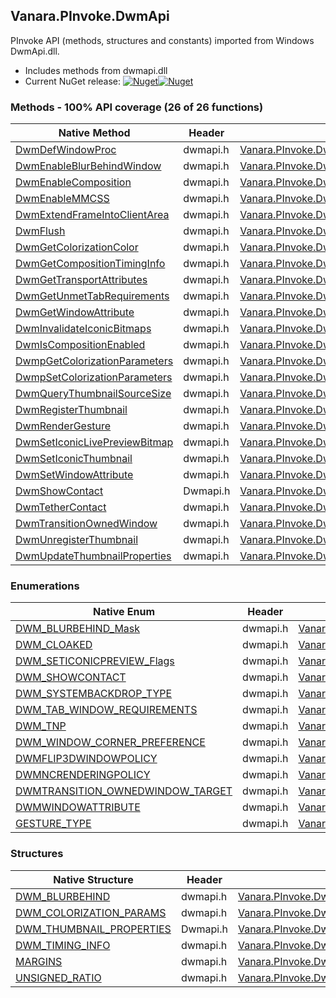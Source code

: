 ## Vanara.PInvoke.DwmApi  
PInvoke API (methods, structures and constants) imported from Windows DwmApi.dll.

- Includes methods from dwmapi.dll  
- Current NuGet release: [![Nuget](https://img.shields.io/nuget/v/Vanara.PInvoke.DwmApi?logo=nuget&style=flat-square)![Nuget](https://img.shields.io/nuget/dt/Vanara.PInvoke.DwmApi?label=%20&style=flat-square)](https://www.nuget.org/packages/Vanara.PInvoke.DwmApi)  
### Methods - 100% API coverage (26 of 26 functions)  
Native Method | Header | Managed Method  
--- | --- | ---  
[DwmDefWindowProc](https://www.google.com/search?num=5&q=DwmDefWindowProc+site%3Alearn.microsoft.com) | dwmapi.h | [Vanara.PInvoke.DwmApi.DwmDefWindowProc](https://github.com/dahall/Vanara/search?l=C%23&q=DwmDefWindowProc)  
[DwmEnableBlurBehindWindow](https://www.google.com/search?num=5&q=DwmEnableBlurBehindWindow+site%3Alearn.microsoft.com) | dwmapi.h | [Vanara.PInvoke.DwmApi.DwmEnableBlurBehindWindow](https://github.com/dahall/Vanara/search?l=C%23&q=DwmEnableBlurBehindWindow)  
[DwmEnableComposition](https://www.google.com/search?num=5&q=DwmEnableComposition+site%3Alearn.microsoft.com) | dwmapi.h | [Vanara.PInvoke.DwmApi.DwmEnableComposition](https://github.com/dahall/Vanara/search?l=C%23&q=DwmEnableComposition)  
[DwmEnableMMCSS](https://www.google.com/search?num=5&q=DwmEnableMMCSS+site%3Alearn.microsoft.com) | dwmapi.h | [Vanara.PInvoke.DwmApi.DwmEnableMMCSS](https://github.com/dahall/Vanara/search?l=C%23&q=DwmEnableMMCSS)  
[DwmExtendFrameIntoClientArea](https://www.google.com/search?num=5&q=DwmExtendFrameIntoClientArea+site%3Alearn.microsoft.com) | dwmapi.h | [Vanara.PInvoke.DwmApi.DwmExtendFrameIntoClientArea](https://github.com/dahall/Vanara/search?l=C%23&q=DwmExtendFrameIntoClientArea)  
[DwmFlush](https://www.google.com/search?num=5&q=DwmFlush+site%3Alearn.microsoft.com) | dwmapi.h | [Vanara.PInvoke.DwmApi.DwmFlush](https://github.com/dahall/Vanara/search?l=C%23&q=DwmFlush)  
[DwmGetColorizationColor](https://www.google.com/search?num=5&q=DwmGetColorizationColor+site%3Alearn.microsoft.com) | dwmapi.h | [Vanara.PInvoke.DwmApi.DwmGetColorizationColor](https://github.com/dahall/Vanara/search?l=C%23&q=DwmGetColorizationColor)  
[DwmGetCompositionTimingInfo](https://www.google.com/search?num=5&q=DwmGetCompositionTimingInfo+site%3Alearn.microsoft.com) | dwmapi.h | [Vanara.PInvoke.DwmApi.DwmGetCompositionTimingInfo](https://github.com/dahall/Vanara/search?l=C%23&q=DwmGetCompositionTimingInfo)  
[DwmGetTransportAttributes](https://www.google.com/search?num=5&q=DwmGetTransportAttributes+site%3Alearn.microsoft.com) | dwmapi.h | [Vanara.PInvoke.DwmApi.DwmGetTransportAttributes](https://github.com/dahall/Vanara/search?l=C%23&q=DwmGetTransportAttributes)  
[DwmGetUnmetTabRequirements](https://www.google.com/search?num=5&q=DwmGetUnmetTabRequirements+site%3Alearn.microsoft.com) | dwmapi.h | [Vanara.PInvoke.DwmApi.DwmGetUnmetTabRequirements](https://github.com/dahall/Vanara/search?l=C%23&q=DwmGetUnmetTabRequirements)  
[DwmGetWindowAttribute](https://www.google.com/search?num=5&q=DwmGetWindowAttribute+site%3Alearn.microsoft.com) | dwmapi.h | [Vanara.PInvoke.DwmApi.DwmGetWindowAttribute](https://github.com/dahall/Vanara/search?l=C%23&q=DwmGetWindowAttribute)  
[DwmInvalidateIconicBitmaps](https://www.google.com/search?num=5&q=DwmInvalidateIconicBitmaps+site%3Alearn.microsoft.com) | dwmapi.h | [Vanara.PInvoke.DwmApi.DwmInvalidateIconicBitmaps](https://github.com/dahall/Vanara/search?l=C%23&q=DwmInvalidateIconicBitmaps)  
[DwmIsCompositionEnabled](https://www.google.com/search?num=5&q=DwmIsCompositionEnabled+site%3Alearn.microsoft.com) | dwmapi.h | [Vanara.PInvoke.DwmApi.DwmIsCompositionEnabled](https://github.com/dahall/Vanara/search?l=C%23&q=DwmIsCompositionEnabled)  
[DwmpGetColorizationParameters](https://www.google.com/search?num=5&q=DwmpGetColorizationParameters+site%3Alearn.microsoft.com) | dwmapi.h | [Vanara.PInvoke.DwmApi.DwmpGetColorizationParameters](https://github.com/dahall/Vanara/search?l=C%23&q=DwmpGetColorizationParameters)  
[DwmpSetColorizationParameters](https://www.google.com/search?num=5&q=DwmpSetColorizationParameters+site%3Alearn.microsoft.com) | dwmapi.h | [Vanara.PInvoke.DwmApi.DwmpSetColorizationParameters](https://github.com/dahall/Vanara/search?l=C%23&q=DwmpSetColorizationParameters)  
[DwmQueryThumbnailSourceSize](https://www.google.com/search?num=5&q=DwmQueryThumbnailSourceSize+site%3Alearn.microsoft.com) | dwmapi.h | [Vanara.PInvoke.DwmApi.DwmQueryThumbnailSourceSize](https://github.com/dahall/Vanara/search?l=C%23&q=DwmQueryThumbnailSourceSize)  
[DwmRegisterThumbnail](https://www.google.com/search?num=5&q=DwmRegisterThumbnail+site%3Alearn.microsoft.com) | dwmapi.h | [Vanara.PInvoke.DwmApi.DwmRegisterThumbnail](https://github.com/dahall/Vanara/search?l=C%23&q=DwmRegisterThumbnail)  
[DwmRenderGesture](https://www.google.com/search?num=5&q=DwmRenderGesture+site%3Alearn.microsoft.com) | dwmapi.h | [Vanara.PInvoke.DwmApi.DwmRenderGesture](https://github.com/dahall/Vanara/search?l=C%23&q=DwmRenderGesture)  
[DwmSetIconicLivePreviewBitmap](https://www.google.com/search?num=5&q=DwmSetIconicLivePreviewBitmap+site%3Alearn.microsoft.com) | dwmapi.h | [Vanara.PInvoke.DwmApi.DwmSetIconicLivePreviewBitmap](https://github.com/dahall/Vanara/search?l=C%23&q=DwmSetIconicLivePreviewBitmap)  
[DwmSetIconicThumbnail](https://www.google.com/search?num=5&q=DwmSetIconicThumbnail+site%3Alearn.microsoft.com) | dwmapi.h | [Vanara.PInvoke.DwmApi.DwmSetIconicThumbnail](https://github.com/dahall/Vanara/search?l=C%23&q=DwmSetIconicThumbnail)  
[DwmSetWindowAttribute](https://www.google.com/search?num=5&q=DwmSetWindowAttribute+site%3Alearn.microsoft.com) | dwmapi.h | [Vanara.PInvoke.DwmApi.DwmSetWindowAttribute](https://github.com/dahall/Vanara/search?l=C%23&q=DwmSetWindowAttribute)  
[DwmShowContact](https://www.google.com/search?num=5&q=DwmShowContact+site%3Alearn.microsoft.com) | Dwmapi.h | [Vanara.PInvoke.DwmApi.DwmShowContact](https://github.com/dahall/Vanara/search?l=C%23&q=DwmShowContact)  
[DwmTetherContact](https://www.google.com/search?num=5&q=DwmTetherContact+site%3Alearn.microsoft.com) | dwmapi.h | [Vanara.PInvoke.DwmApi.DwmTetherContact](https://github.com/dahall/Vanara/search?l=C%23&q=DwmTetherContact)  
[DwmTransitionOwnedWindow](https://www.google.com/search?num=5&q=DwmTransitionOwnedWindow+site%3Alearn.microsoft.com) | dwmapi.h | [Vanara.PInvoke.DwmApi.DwmTransitionOwnedWindow](https://github.com/dahall/Vanara/search?l=C%23&q=DwmTransitionOwnedWindow)  
[DwmUnregisterThumbnail](https://www.google.com/search?num=5&q=DwmUnregisterThumbnail+site%3Alearn.microsoft.com) | dwmapi.h | [Vanara.PInvoke.DwmApi.DwmUnregisterThumbnail](https://github.com/dahall/Vanara/search?l=C%23&q=DwmUnregisterThumbnail)  
[DwmUpdateThumbnailProperties](https://www.google.com/search?num=5&q=DwmUpdateThumbnailProperties+site%3Alearn.microsoft.com) | dwmapi.h | [Vanara.PInvoke.DwmApi.DwmUpdateThumbnailProperties](https://github.com/dahall/Vanara/search?l=C%23&q=DwmUpdateThumbnailProperties)  
### Enumerations  
Native Enum | Header | Managed Enum  
--- | --- | ---  
[DWM_BLURBEHIND_Mask](https://www.google.com/search?num=5&q=DWM_BLURBEHIND_Mask+site%3Alearn.microsoft.com) | dwmapi.h | [Vanara.PInvoke.DwmApi.DWM_BLURBEHIND_Mask](https://github.com/dahall/Vanara/search?l=C%23&q=DWM_BLURBEHIND_Mask)  
[DWM_CLOAKED](https://www.google.com/search?num=5&q=DWM_CLOAKED+site%3Alearn.microsoft.com) | dwmapi.h | [Vanara.PInvoke.DwmApi.DWM_CLOAKED](https://github.com/dahall/Vanara/search?l=C%23&q=DWM_CLOAKED)  
[DWM_SETICONICPREVIEW_Flags](https://www.google.com/search?num=5&q=DWM_SETICONICPREVIEW_Flags+site%3Alearn.microsoft.com) | dwmapi.h | [Vanara.PInvoke.DwmApi.DWM_SETICONICPREVIEW_Flags](https://github.com/dahall/Vanara/search?l=C%23&q=DWM_SETICONICPREVIEW_Flags)  
[DWM_SHOWCONTACT](https://www.google.com/search?num=5&q=DWM_SHOWCONTACT+site%3Alearn.microsoft.com) | dwmapi.h | [Vanara.PInvoke.DwmApi.DWM_SHOWCONTACT](https://github.com/dahall/Vanara/search?l=C%23&q=DWM_SHOWCONTACT)  
[DWM_SYSTEMBACKDROP_TYPE](https://www.google.com/search?num=5&q=DWM_SYSTEMBACKDROP_TYPE+site%3Alearn.microsoft.com) | dwmapi.h | [Vanara.PInvoke.DwmApi.DWM_SYSTEMBACKDROP_TYPE](https://github.com/dahall/Vanara/search?l=C%23&q=DWM_SYSTEMBACKDROP_TYPE)  
[DWM_TAB_WINDOW_REQUIREMENTS](https://www.google.com/search?num=5&q=DWM_TAB_WINDOW_REQUIREMENTS+site%3Alearn.microsoft.com) | dwmapi.h | [Vanara.PInvoke.DwmApi.DWM_TAB_WINDOW_REQUIREMENTS](https://github.com/dahall/Vanara/search?l=C%23&q=DWM_TAB_WINDOW_REQUIREMENTS)  
[DWM_TNP](https://www.google.com/search?num=5&q=DWM_TNP+site%3Alearn.microsoft.com) | dwmapi.h | [Vanara.PInvoke.DwmApi.DWM_TNP](https://github.com/dahall/Vanara/search?l=C%23&q=DWM_TNP)  
[DWM_WINDOW_CORNER_PREFERENCE](https://www.google.com/search?num=5&q=DWM_WINDOW_CORNER_PREFERENCE+site%3Alearn.microsoft.com) | dwmapi.h | [Vanara.PInvoke.DwmApi.DWM_WINDOW_CORNER_PREFERENCE](https://github.com/dahall/Vanara/search?l=C%23&q=DWM_WINDOW_CORNER_PREFERENCE)  
[DWMFLIP3DWINDOWPOLICY](https://www.google.com/search?num=5&q=DWMFLIP3DWINDOWPOLICY+site%3Alearn.microsoft.com) | dwmapi.h | [Vanara.PInvoke.DwmApi.DWMFLIP3DWINDOWPOLICY](https://github.com/dahall/Vanara/search?l=C%23&q=DWMFLIP3DWINDOWPOLICY)  
[DWMNCRENDERINGPOLICY](https://www.google.com/search?num=5&q=DWMNCRENDERINGPOLICY+site%3Alearn.microsoft.com) | dwmapi.h | [Vanara.PInvoke.DwmApi.DWMNCRENDERINGPOLICY](https://github.com/dahall/Vanara/search?l=C%23&q=DWMNCRENDERINGPOLICY)  
[DWMTRANSITION_OWNEDWINDOW_TARGET](https://www.google.com/search?num=5&q=DWMTRANSITION_OWNEDWINDOW_TARGET+site%3Alearn.microsoft.com) | dwmapi.h | [Vanara.PInvoke.DwmApi.DWMTRANSITION_OWNEDWINDOW_TARGET](https://github.com/dahall/Vanara/search?l=C%23&q=DWMTRANSITION_OWNEDWINDOW_TARGET)  
[DWMWINDOWATTRIBUTE](https://www.google.com/search?num=5&q=DWMWINDOWATTRIBUTE+site%3Alearn.microsoft.com) | dwmapi.h | [Vanara.PInvoke.DwmApi.DWMWINDOWATTRIBUTE](https://github.com/dahall/Vanara/search?l=C%23&q=DWMWINDOWATTRIBUTE)  
[GESTURE_TYPE](https://www.google.com/search?num=5&q=GESTURE_TYPE+site%3Alearn.microsoft.com) | dwmapi.h | [Vanara.PInvoke.DwmApi.GESTURE_TYPE](https://github.com/dahall/Vanara/search?l=C%23&q=GESTURE_TYPE)  
### Structures  
Native Structure | Header | Managed Structure  
--- | --- | ---  
[DWM_BLURBEHIND](https://www.google.com/search?num=5&q=DWM_BLURBEHIND+site%3Alearn.microsoft.com) | dwmapi.h | [Vanara.PInvoke.DwmApi.DWM_BLURBEHIND](https://github.com/dahall/Vanara/search?l=C%23&q=DWM_BLURBEHIND)  
[DWM_COLORIZATION_PARAMS](https://www.google.com/search?num=5&q=DWM_COLORIZATION_PARAMS+site%3Alearn.microsoft.com) | dwmapi.h | [Vanara.PInvoke.DwmApi.DWM_COLORIZATION_PARAMS](https://github.com/dahall/Vanara/search?l=C%23&q=DWM_COLORIZATION_PARAMS)  
[DWM_THUMBNAIL_PROPERTIES](https://www.google.com/search?num=5&q=DWM_THUMBNAIL_PROPERTIES+site%3Alearn.microsoft.com) | Dwmapi.h | [Vanara.PInvoke.DwmApi.DWM_THUMBNAIL_PROPERTIES](https://github.com/dahall/Vanara/search?l=C%23&q=DWM_THUMBNAIL_PROPERTIES)  
[DWM_TIMING_INFO](https://www.google.com/search?num=5&q=DWM_TIMING_INFO+site%3Alearn.microsoft.com) | dwmapi.h | [Vanara.PInvoke.DwmApi.DWM_TIMING_INFO](https://github.com/dahall/Vanara/search?l=C%23&q=DWM_TIMING_INFO)  
[MARGINS](https://www.google.com/search?num=5&q=MARGINS+site%3Alearn.microsoft.com) | dwmapi.h | [Vanara.PInvoke.DwmApi.MARGINS](https://github.com/dahall/Vanara/search?l=C%23&q=MARGINS)  
[UNSIGNED_RATIO](https://www.google.com/search?num=5&q=UNSIGNED_RATIO+site%3Alearn.microsoft.com) | dwmapi.h | [Vanara.PInvoke.DwmApi.UNSIGNED_RATIO](https://github.com/dahall/Vanara/search?l=C%23&q=UNSIGNED_RATIO)  
